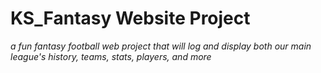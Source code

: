 # KS_Fantasy Website Project
*a fun fantasy football web project that will log and display both our main league's history, teams, stats, players, and more*
